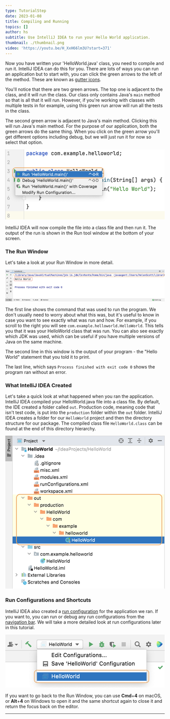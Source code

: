 ```yaml
---
type: TutorialStep
date: 2023-01-08
title: Compiling and Running
topics: []
author: hs
subtitle: Use IntelliJ IDEA to run your Hello World application.
thumbnail: ./thumbnail.png
video: 'https://youtu.be/H_XxH66lm3U?start=371'
---
```



Now you have written your 'HelloWorld.java' class, you need to compile and run it. IntelliJ IDEA can do this for you. There are lots of ways you can run an application but to start with, you can click the green arrows to the left of the method. These are known as [gutter icons](https://www.jetbrains.com/help/idea/settings-gutter-icons.html).

You'll notice that there are two green arrows. The top one is adjacent to the class, and it will run the class. Our class only contains Java's `main` method so that is all that it will run. However, if you're working with classes with multiple tests in for example, using this green run arrow will run all the tests in the class.

The second green arrow is adjacent to Java's main method. Clicking this will run Java's main method. For the purpose of our application, both the green arrows do the same thing. When you click on the green arrow you'll get different options including debug, but we will just run it for now so select that option.

![Running the class from the gutter icons](running-class-arrows.png)

IntelliJ IDEA will now compile the file into a class file and then run it. The output of the run is shown in the Run tool window at the bottom of your screen.

### The Run Window

Let's take a look at your Run Window in more detail.

![Run window](run-window.png)

The first line shows the command that was used to run the program. We don't usually need to worry about what this was, but it's useful to know in case you want to see exactly what was run and how. For example, if you scroll to the right you will see `com.example.helloworld.HelloWorld`. This tells you that it was your HelloWorld class that was run. You can also see exactly which JDK was used, which can be useful if you have multiple versions of Java on the same machine.

The second line in this window is the output of your program - the "Hello World" statement that you told it to print.

The last line, which says `Process finished with exit code 0` shows the program ran without an error.

### What IntelliJ IDEA Created

Let's take a quick look at what happened when you ran the application. IntelliJ IDEA compiled your HelloWorld.java file into a class file. By default, the IDE created a folder called `out`. Production code, meaning code that isn't test code, is put into the `production` folder within the `out` folder. IntelliJ IDEA creates a folder for our `HelloWorld` project and then the directory structure for our package. The compiled class file `HelloWorld.class` can be found at the end of this directory hierarchy.

![Out folder directory structure](out-directory.png)

### Run Configurations and Shortcuts

IntelliJ IDEA also created a [run configuration](https://www.jetbrains.com/help/idea/run-debug-configuration.html) for the application we ran. If you want to, you can run or debug any run configurations from the [navigation bar](https://www.jetbrains.com/help/idea/guided-tour-around-the-user-interface.html#navigation-bar). We will take a more detailed look at run configurations later in this tutorial.

![Run configuration in the navigation bar](run-config-nav-bar.png)

If you want to go back to the Run Window, you can use **Cmd**+**4** on macOS, or **Alt**+**4**  on Windows to open it and the same shortcut again to close it and return the focus back on the editor.

---
